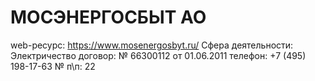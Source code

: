 # МОСЭНЕРГОСБЫТ АО

web-ресурс: https://www.mosenergosbyt.ru/
Сфера деятельности: Электричество
договор: № 66300112 от 01.06.2011
телефон: +7 (495) 198-17-63
№ п\п: 22